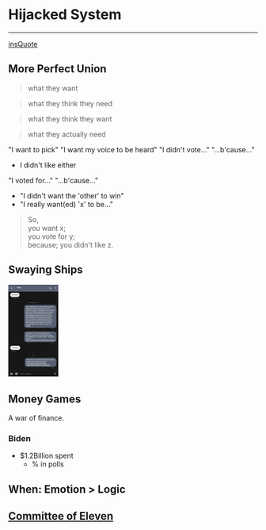 # Hijacked System

___

[insQuote](__ "unexpected")

## More Perfect Union

> what they want

> what they think they need

> what they think they want

> what they actually need

"I want to pick"
"I want my voice to be heard"
"I didn't vote..." "...b'cause..."
  - I didn't like either

"I voted for..." "...b'cause..."
  - "I didn't want the 'other' to win"
  - "I really want(ed) 'x' to be..."

> So,<br>
> you want x;<br>
> you vote for y;<br>
> because; you didn't like z.

## Swaying Ships

  <!--- ![garyText](actions/pages/20201112_082458.jpg)-->
<img src="../20201112_082458.jpg" width="20%" height="20%">

## Money Games

A war of finance.

### Biden



- $1.2Billion spent <!-- get FEC data-->
  - % in polls

## When: Emotion > Logic

<!--[Asch Conformity Studies](__ "confor-mist")-->

## [Committee of Eleven](https://github.com/ActionProjects/Actions/blame/bb913a9a95899228a7d27a3b11995b5a61534382/actions/pages/theSuits/Complaints/Presidential_Campaign/_resources/stateElectionPowers/electoralCollege/19-465_i425.md#L196)

<!--
Why would this method be chosen by this committee?
...
Pick the best person ... not the most liked.

source Judge citations
[line#190-191](https://duckduckgo.com/?q=Federal+Con-+191+vention+of+1787%2C+p.+501+(M.+Farrand+rev.+1966)+(Farrand)&t=brave&ia=web)

[line#193](https://duckduckgo.com/?q=N.+Peirce+%26+L.+Longley%2C+194+The+People%E2%80%99s+President+19%E2%80%9322+(rev.+1981)&t=brave&ia=web)

-->

<!-- Cognitive Dissonance -->

<!-- Corpratism and ... get pic quotes ... -->
